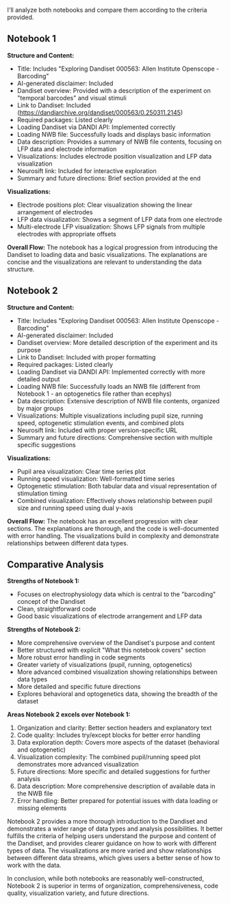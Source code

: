 I'll analyze both notebooks and compare them according to the criteria provided.

## Notebook 1

**Structure and Content:**
- Title: Includes "Exploring Dandiset 000563: Allen Institute Openscope - Barcoding"
- AI-generated disclaimer: Included
- Dandiset overview: Provided with a description of the experiment on "temporal barcodes" and visual stimuli
- Link to Dandiset: Included (https://dandiarchive.org/dandiset/000563/0.250311.2145)
- Required packages: Listed clearly
- Loading Dandiset via DANDI API: Implemented correctly
- Loading NWB file: Successfully loads and displays basic information
- Data description: Provides a summary of NWB file contents, focusing on LFP data and electrode information
- Visualizations: Includes electrode position visualization and LFP data visualization
- Neurosift link: Included for interactive exploration
- Summary and future directions: Brief section provided at the end

**Visualizations:**
- Electrode positions plot: Clear visualization showing the linear arrangement of electrodes
- LFP data visualization: Shows a segment of LFP data from one electrode
- Multi-electrode LFP visualization: Shows LFP signals from multiple electrodes with appropriate offsets

**Overall Flow:**
The notebook has a logical progression from introducing the Dandiset to loading data and basic visualizations. The explanations are concise and the visualizations are relevant to understanding the data structure.

## Notebook 2

**Structure and Content:**
- Title: Includes "Exploring Dandiset 000563: Allen Institute Openscope - Barcoding"
- AI-generated disclaimer: Included
- Dandiset overview: More detailed description of the experiment and its purpose
- Link to Dandiset: Included with proper formatting
- Required packages: Listed clearly
- Loading Dandiset via DANDI API: Implemented correctly with more detailed output
- Loading NWB file: Successfully loads an NWB file (different from Notebook 1 - an optogenetics file rather than ecephys)
- Data description: Extensive description of NWB file contents, organized by major groups
- Visualizations: Multiple visualizations including pupil size, running speed, optogenetic stimulation events, and combined plots
- Neurosift link: Included with proper version-specific URL
- Summary and future directions: Comprehensive section with multiple specific suggestions

**Visualizations:**
- Pupil area visualization: Clear time series plot
- Running speed visualization: Well-formatted time series
- Optogenetic stimulation: Both tabular data and visual representation of stimulation timing
- Combined visualization: Effectively shows relationship between pupil size and running speed using dual y-axis

**Overall Flow:**
The notebook has an excellent progression with clear sections. The explanations are thorough, and the code is well-documented with error handling. The visualizations build in complexity and demonstrate relationships between different data types.

## Comparative Analysis

**Strengths of Notebook 1:**
- Focuses on electrophysiology data which is central to the "barcoding" concept of the Dandiset
- Clean, straightforward code
- Good basic visualizations of electrode arrangement and LFP data

**Strengths of Notebook 2:**
- More comprehensive overview of the Dandiset's purpose and content
- Better structured with explicit "What this notebook covers" section
- More robust error handling in code segments
- Greater variety of visualizations (pupil, running, optogenetics)
- More advanced combined visualization showing relationships between data types
- More detailed and specific future directions
- Explores behavioral and optogenetics data, showing the breadth of the dataset

**Areas Notebook 2 excels over Notebook 1:**
1. Organization and clarity: Better section headers and explanatory text
2. Code quality: Includes try/except blocks for better error handling
3. Data exploration depth: Covers more aspects of the dataset (behavioral and optogenetic)
4. Visualization complexity: The combined pupil/running speed plot demonstrates more advanced visualization
5. Future directions: More specific and detailed suggestions for further analysis
6. Data description: More comprehensive description of available data in the NWB file
7. Error handling: Better prepared for potential issues with data loading or missing elements

Notebook 2 provides a more thorough introduction to the Dandiset and demonstrates a wider range of data types and analysis possibilities. It better fulfills the criteria of helping users understand the purpose and content of the Dandiset, and provides clearer guidance on how to work with different types of data. The visualizations are more varied and show relationships between different data streams, which gives users a better sense of how to work with the data.

In conclusion, while both notebooks are reasonably well-constructed, Notebook 2 is superior in terms of organization, comprehensiveness, code quality, visualization variety, and future directions.